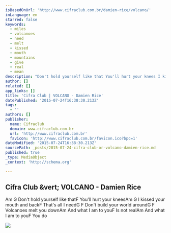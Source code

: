 ```yaml
---
isBasedOnUrl: 'http://www.cifraclub.com.br/damien-rice/volcano/'
inLanguage: en
starred: false
keywords:
  - miles
  - volcanoes
  - need
  - melt
  - kissed
  - mouth
  - mountains
  - give
  - real
  - mean
description: "Don't hold yourself like that You'll hurt your knees I kissed your mouth and back That's all I need Don't build your world around Volcanoes melt you down"
author: []
related: []
app_links: []
title: 'Cifra Club | VOLCANO - Damien Rice'
datePublished: '2015-07-24T16:38:30.213Z'
tags:
  - ''
authors: []
publisher:
  name: Cifraclub
  domain: www.cifraclub.com.br
  url: 'http://www.cifraclub.com.br'
  favicon: 'http://www.cifraclub.com.br/favicon.ico?bpc=1'
dateModified: '2015-07-24T16:38:30.213Z'
sourcePath: _posts/2015-07-24-cifra-club-or-volcano-damien-rice.md
published: true
_type: MediaObject
_context: 'http://schema.org'

---
```

<article style=""><h1>Cifra Club &amp;vert; VOLCANO - Damien Rice</h1><p>Am G Don't hold yourself like thatF You'll hurt your kneesAm G I kissed your mouth and backF That's all I needG F Don't build your world aroundG F Volcanoes melt you downAm And what I am to youF Is not realAm And what I am to youF You do</p><img src="http://sscdn.trrsf.com/uploadfile/letras/fotos/1/9/8/f/198f3d401f870d77a0349512ed7b8d40.jpg" /></article>